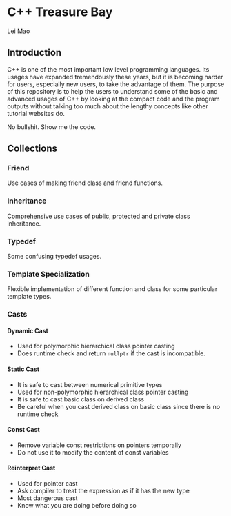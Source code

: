 # C++ Treasure Bay

Lei Mao

## Introduction

C++ is one of the most important low level programming languages. Its usages have expanded tremendously these years, but it is becoming harder for users, especially new users, to take the advantage of them. The purpose of this repository is to help the users to understand some of the basic and advanced usages of C++ by looking at the compact code and the program outputs without talking too much about the lengthy concepts like other tutorial websites do.

No bullshit. Show me the code.

## Collections

### Friend

Use cases of making friend class and friend functions.

### Inheritance

Comprehensive use cases of public, protected and private class inheritance.

### Typedef

Some confusing typedef usages.

### Template Specialization

Flexible implementation of different function and class for some particular template types.

### Casts

#### Dynamic Cast

* Used for polymorphic hierarchical class pointer casting
* Does runtime check and return `nullptr` if the cast is incompatible.

#### Static Cast

* It is safe to cast between numerical primitive types
* Used for non-polymorphic hierarchical class pointer casting
* It is safe to cast basic class on derived class
* Be careful when you cast derived class on basic class since there is no runtime check

#### Const Cast

* Remove variable const restrictions on pointers temporally
* Do not use it to modify the content of const variables

#### Reinterpret Cast

* Used for pointer cast
* Ask compiler to treat the expression as if it has the new type
* Most dangerous cast
* Know what you are doing before doing so
